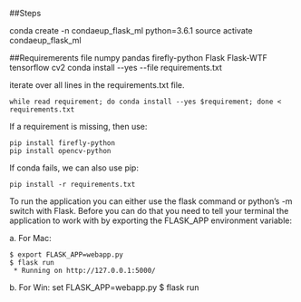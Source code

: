 ##Steps

conda create -n condaeup_flask_ml python=3.6.1
source activate condaeup_flask_ml

##Requiremerents file
numpy
pandas
firefly-python
Flask
Flask-WTF
tensorflow
cv2
	conda install --yes --file requirements.txt

iterate over all lines in the requirements.txt file.

	while read requirement; do conda install --yes $requirement; done < requirements.txt

If a requirement is missing, then use:

    pip install firefly-python
    pip install opencv-python

If conda fails, we can also use pip:

	pip install -r requirements.txt


To run the application you can either use the flask command or python’s -m switch with Flask. Before you can do that you need to tell your terminal the application to work with by exporting the FLASK_APP environment variable:

a. For Mac:

    $ export FLASK_APP=webapp.py
    $ flask run
     * Running on http://127.0.0.1:5000/

b. For Win:
    set FLASK_APP=webapp.py
    $ flask run